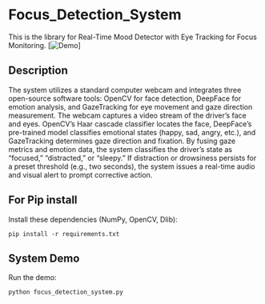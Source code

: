 # Focus_Detection_System

This is the library for Real-Time Mood Detector with Eye Tracking for Focus Monitoring.
[![Demo](assets/demo.gif)]

## Description
The system utilizes a standard computer webcam and integrates three open-source software tools: OpenCV for face detection, DeepFace for emotion analysis, and GazeTracking for eye movement and gaze direction measurement. The webcam captures a video stream of the driver’s face and eyes. OpenCV’s Haar cascade classifier locates the face, DeepFace’s pre-trained model classifies emotional states (happy, sad, angry, etc.), and GazeTracking determines gaze direction and fixation. By fusing gaze metrics and emotion data, the system classifies the driver’s state as “focused,” “distracted,” or “sleepy.” If distraction or drowsiness persists for a preset threshold (e.g., two seconds), the system issues a real-time audio and visual alert to prompt corrective action.


## For Pip install
Install these dependencies (NumPy, OpenCV, Dlib):

```shell
pip install -r requirements.txt
```

## System Demo
Run the demo:

```shell
python focus_detection_system.py
```
